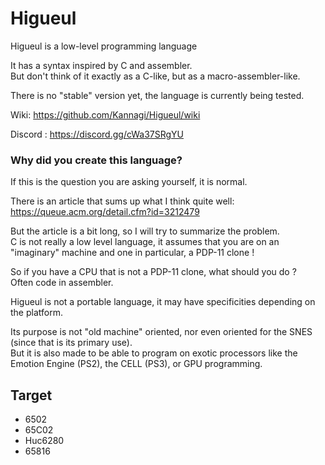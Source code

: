 # Higueul
Higueul is a low-level programming language

It has a syntax inspired by C and assembler.  
But don't think of it exactly as a C-like, but as a macro-assembler-like. 

There is no "stable" version yet, the language is currently being tested.  

Wiki: https://github.com/Kannagi/Higueul/wiki

Discord : https://discord.gg/cWa37SRgYU

### Why did you create this language?

If this is the question you are asking yourself, it is normal.  

There is an article that sums up what I think quite well:  
https://queue.acm.org/detail.cfm?id=3212479

But the article is a bit long, so I will try to summarize the problem.  
C is not really a low level language, it assumes that you are on an "imaginary" machine and one in particular, a PDP-11 clone !  

So if you have a CPU that is not a PDP-11 clone, what should you do ?  
Often code in assembler.  

Higueul is not a portable language, it may have specificities depending on the platform.  

Its purpose is not "old machine" oriented, nor even oriented for the SNES (since that is its primary use).  
But it is also made to be able to program on exotic processors like the Emotion Engine (PS2), the CELL (PS3), or GPU programming.  

## Target

- 6502
- 65C02
- Huc6280
- 65816

